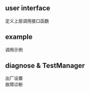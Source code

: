 
## user interface  
定义上层调用接口函数  


## example  
调用示例  

## diagnose & TestManager  
出厂设置  
故障诊断  




